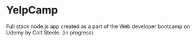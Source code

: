 # YelpCamp
Full stack node.js app created as a part of the Web developer bootcamp on Udemy by Colt Steele. (in progress)
